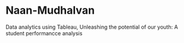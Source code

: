 # Naan-Mudhalvan
Data analytics using Tableau, 
Unleashing the potential of our youth: A student performancce analysis

